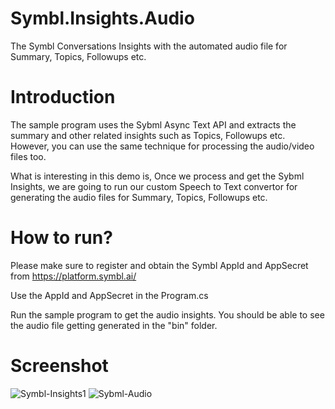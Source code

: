 # Symbl.Insights.Audio

The Symbl Conversations Insights with the automated audio file for Summary, Topics, Followups etc.

# Introduction

The sample program uses the Sybml Async Text API and extracts the summary and other related insights such as Topics, Followups etc. However, you can use the same technique for processing the audio/video files too.

What is interesting in this demo is, Once we process and get the Sybml Insights, we are going to run our custom Speech to Text convertor for generating the audio files for Summary, Topics, Followups etc.

# How to run?

Please make sure to register and obtain the Symbl AppId and AppSecret from https://platform.symbl.ai/

Use the AppId and AppSecret in the Program.cs

Run the sample program to get the audio insights. You should be able to see the audio file getting generated in the "bin" folder.

# Screenshot

![Symbl-Insights1](https://user-images.githubusercontent.com/2565797/149779217-ac14f88a-32fb-4326-878a-988d2aef67c2.PNG)
![Sybml-Audio](https://user-images.githubusercontent.com/2565797/149780451-ab19af4d-e80a-4f15-aaea-f9bd981686d4.png)
